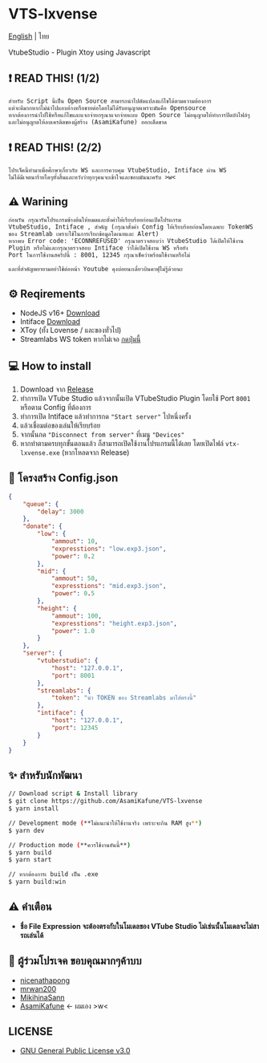 # VTS-lxvense
[English](../README.md) | ไทย

VtubeStudio - Plugin Xtoy using Javascript

## ❗ READ THIS! (1/2)

```
สำหรับ Script นี้เป็น Open Source สามารถนำไปดัดแปลงแก้ไขได้ตามความต้องการ
แต่จะดีมากหากไม่นำไปแอบอ้างหรือขายต่อโดยไม่ได้รับอนุญาตเพราะมันคือ Opensource
หากต้องการนำไปใช้หรือแก้ไขและแจกจ่ายกรุณาแจกจ่ายแบบ Open Source ไม่อนุญาตให้ทำการปิดบังไฟล์ๆ
และไม่อนุญาตให้ลบเครดิตของผู้สร้าง (AsamiKafune) ออกเด็ดขาด
```

## ❗ READ THIS! (2/2)

```
โปรเจ็คนี้ทำมาเพื่อศึกษาเกี่ยวกับ WS และการควบคุม VtubeStudio, Intiface ผ่าน WS
ไม่ได้มีเจตนาร้ายไดๆทั้งสิ้นและหวังว่าทุกๆคนจะเข้าใจและชอบมันนะครับ >w<
```

## ⚠ Warining

```
ก่อนรัน กรุณารันโปรแกรมข้างต้นให้หมดและตั้งค่าให้เรียบร้อยก่อนเปิดโปรแกรม
VtubeStudio, Intiface , สำคัญ (กรุณาตั้งค่า Config ให้เรียบร้อยก่อนโดยเฉพาะ TokenWS ของ Streamlab เพราะใช้ในการเรียกข้อมูลโดเนทและ Alert)
หากพบ Error code: 'ECONNREFUSED' กรุณาตรวจสอบว่า VtubeStudio ได้เปิดให้ใช้งาน Plugin หรือไม่และกรุณาตรวจสอบ Intiface ว่าได้เปิดใช้งาน WS หรือยัง
Port ในการใช้งานสคริปนี้ : 8001, 12345 กรุณาเช็คว่าพร้อมใช้งานหรือไม่

และที่สำคัญพยายามอย่าใช้ต่อหน้า Youtube คุงบ่อยนะเดี๋ยวบินคาฟุไม่รู้ด้วยนะ
```

## ⚙ Reqirements

-   NodeJS v16+ [Download](https://nodejs.org/)
-   Intiface [Download](https://intiface.com/desktop/)
-   XToy (ทั้ง Lovense / และของทั่วไป)
-   Streamlabs WS token หากไม่เจอ [กดปุ่มนี้](https://streamlabs.com/dashboard#/settings/api-settings)

## 💻 How to install
1. Download จาก [Release](https://github.com/AsamiKafune/VTS-lxvense/releases)
2. ทำการเปิด VTube Studio แล้วจากนั้นเปิด VTubeStudio Plugin โดยใช้ Port `8001` หรือตาม Config ที่ต้องการ
3. ทำการเปิด Intiface แล้วทำการกด `"Start server"` ไปหนึ่งครั้ง
4. แล้วเชื่อมต่อของเล่นให้เรียบร้อย
5. จากนั้นกด `"Disconnect from server"` ที่เมนู `"Devices"`
6. หากทำตามครบทุกขั้นตอนแล้ว ก็สามารถเปิดใช้งานโปรแกรมนี้ได้เลย โดยเปิดไฟล์ `vtx-lxvense.exe` (หากโหลดจาก Release)

## 📄 โครงสร้าง Config.json
```json
{
    "queue": {
        "delay": 3000
    },
    "donate": {
        "low": {
            "ammout": 10,
            "expresstions": "low.exp3.json",
            "power": 0.2
        },
        "mid": {
            "ammout": 50,
            "expresstions": "mid.exp3.json",
            "power": 0.5
        },
        "height": {
            "ammout": 100,
            "expresstions": "height.exp3.json",
            "power": 1.0
        }
    },
    "server": {
        "vtuberstudio": {
            "host": "127.0.0.1",
            "port": 8001
        },
        "streamlabs": {
            "token": "นำ TOKEN ของ Streamlabs มาใส่ตรงนี้"
        },
        "intiface": {
            "host": "127.0.0.1",
            "port": 12345
        }
    }
}
```

## ✨ สำหรับนักพัฒนา

```bash
// Download script & Install library
$ git clone https://github.com/AsamiKafune/VTS-lxvense
$ yarn install

// Development mode (**ไม่แนะนำให้ใช้งานจริง เพราะจะกิน RAM สูง**)
$ yarn dev

// Production mode (**ควรใช้งานอันนี้**)
$ yarn build
$ yarn start

// หากต้องการเ build เป็น .exe 
$ yarn build:win
```

## ⚠ คำเตือน
-   **ชื่อ File Expression จะต้องตรงกับในโมเดลของ VTube Studio ไม่เช่นนั้นโมเดลจะไม่สารถเล่นได้**

## 🔮 ผู้ร่วมโปรเจค ขอบคุณมากๆค้าบบ

-   [nicenathapong](https://github.com/nicenathapong/)
-   [mrwan200](https://github.com/mrwan200/)
-   [MikihinaSann](https://github.com/MikihinaSann/)
-   [AsamiKafune](https://github.com/AsamiKafune/) <- ผมเอง >w<

## LICENSE

-   [GNU General Public License v3.0](./LICENSE)
